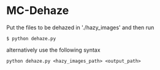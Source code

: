 # MC-Dehaze

Put the files to be dehazed in './hazy_images' and then run 
```
$ python dehaze.py
```
alternatively use the following syntax
```
python dehaze.py <hazy_images_path> <output_path>
```
